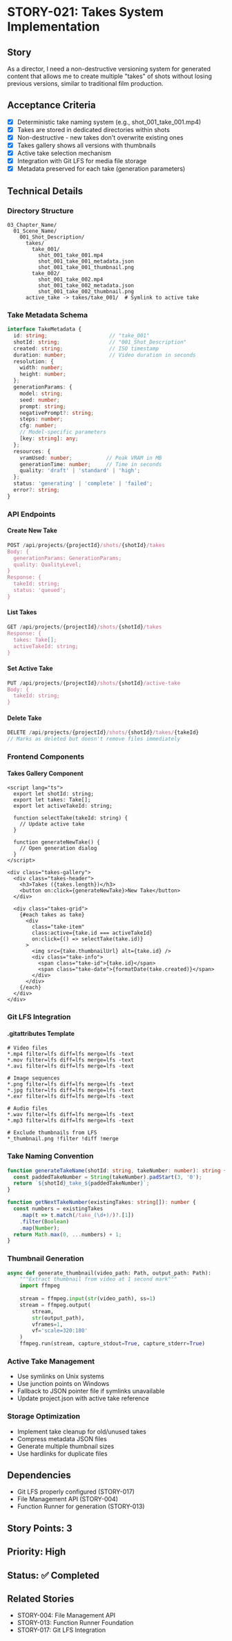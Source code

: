 # STORY-021: Takes System Implementation

## Story
As a director, I need a non-destructive versioning system for generated content that allows me to create multiple "takes" of shots without losing previous versions, similar to traditional film production.

## Acceptance Criteria
- [x] Deterministic take naming system (e.g., shot_001_take_001.mp4)
- [x] Takes are stored in dedicated directories within shots
- [x] Non-destructive - new takes don't overwrite existing ones
- [x] Takes gallery shows all versions with thumbnails
- [x] Active take selection mechanism
- [x] Integration with Git LFS for media file storage
- [x] Metadata preserved for each take (generation parameters)

## Technical Details

### Directory Structure

```
03_Chapter_Name/
  01_Scene_Name/
    001_Shot_Description/
      takes/
        take_001/
          shot_001_take_001.mp4
          shot_001_take_001_metadata.json
          shot_001_take_001_thumbnail.png
        take_002/
          shot_001_take_002.mp4
          shot_001_take_002_metadata.json
          shot_001_take_002_thumbnail.png
      active_take -> takes/take_001/  # Symlink to active take
```

### Take Metadata Schema

```typescript
interface TakeMetadata {
  id: string;                    // "take_001"
  shotId: string;                // "001_Shot_Description"
  created: string;               // ISO timestamp
  duration: number;              // Video duration in seconds
  resolution: {
    width: number;
    height: number;
  };
  generationParams: {
    model: string;
    seed: number;
    prompt: string;
    negativePrompt?: string;
    steps: number;
    cfg: number;
    // Model-specific parameters
    [key: string]: any;
  };
  resources: {
    vramUsed: number;           // Peak VRAM in MB
    generationTime: number;     // Time in seconds
    quality: 'draft' | 'standard' | 'high';
  };
  status: 'generating' | 'complete' | 'failed';
  error?: string;
}
```

### API Endpoints

#### Create New Take
```typescript
POST /api/projects/{projectId}/shots/{shotId}/takes
Body: {
  generationParams: GenerationParams;
  quality: QualityLevel;
}
Response: {
  takeId: string;
  status: 'queued';
}
```

#### List Takes
```typescript
GET /api/projects/{projectId}/shots/{shotId}/takes
Response: {
  takes: Take[];
  activeTakeId: string;
}
```

#### Set Active Take
```typescript
PUT /api/projects/{projectId}/shots/{shotId}/active-take
Body: {
  takeId: string;
}
```

#### Delete Take
```typescript
DELETE /api/projects/{projectId}/shots/{shotId}/takes/{takeId}
// Marks as deleted but doesn't remove files immediately
```

### Frontend Components

#### Takes Gallery Component
```svelte
<script lang="ts">
  export let shotId: string;
  export let takes: Take[];
  export let activeTakeId: string;
  
  function selectTake(takeId: string) {
    // Update active take
  }
  
  function generateNewTake() {
    // Open generation dialog
  }
</script>

<div class="takes-gallery">
  <div class="takes-header">
    <h3>Takes ({takes.length})</h3>
    <button on:click={generateNewTake}>New Take</button>
  </div>
  
  <div class="takes-grid">
    {#each takes as take}
      <div 
        class="take-item"
        class:active={take.id === activeTakeId}
        on:click={() => selectTake(take.id)}
      >
        <img src={take.thumbnailUrl} alt={take.id} />
        <div class="take-info">
          <span class="take-id">{take.id}</span>
          <span class="take-date">{formatDate(take.created)}</span>
        </div>
      </div>
    {/each}
  </div>
</div>
```

### Git LFS Integration

#### .gitattributes Template
```
# Video files
*.mp4 filter=lfs diff=lfs merge=lfs -text
*.mov filter=lfs diff=lfs merge=lfs -text
*.avi filter=lfs diff=lfs merge=lfs -text

# Image sequences
*.png filter=lfs diff=lfs merge=lfs -text
*.jpg filter=lfs diff=lfs merge=lfs -text
*.exr filter=lfs diff=lfs merge=lfs -text

# Audio files
*.wav filter=lfs diff=lfs merge=lfs -text
*.mp3 filter=lfs diff=lfs merge=lfs -text

# Exclude thumbnails from LFS
*_thumbnail.png !filter !diff !merge
```

### Take Naming Convention

```typescript
function generateTakeName(shotId: string, takeNumber: number): string {
  const paddedTakeNumber = String(takeNumber).padStart(3, '0');
  return `${shotId}_take_${paddedTakeNumber}`;
}

function getNextTakeNumber(existingTakes: string[]): number {
  const numbers = existingTakes
    .map(t => t.match(/take_(\d+)/)?.[1])
    .filter(Boolean)
    .map(Number);
  return Math.max(0, ...numbers) + 1;
}
```

### Thumbnail Generation

```python
async def generate_thumbnail(video_path: Path, output_path: Path):
    """Extract thumbnail from video at 1 second mark"""
    import ffmpeg
    
    stream = ffmpeg.input(str(video_path), ss=1)
    stream = ffmpeg.output(
        stream, 
        str(output_path),
        vframes=1,
        vf='scale=320:180'
    )
    ffmpeg.run(stream, capture_stdout=True, capture_stderr=True)
```

### Active Take Management

- Use symlinks on Unix systems
- Use junction points on Windows
- Fallback to JSON pointer file if symlinks unavailable
- Update project.json with active take reference

### Storage Optimization

- Implement take cleanup for old/unused takes
- Compress metadata JSON files
- Generate multiple thumbnail sizes
- Use hardlinks for duplicate files

## Dependencies
- Git LFS properly configured (STORY-017)
- File Management API (STORY-004)
- Function Runner for generation (STORY-013)

## Story Points: 3

## Priority: High

## Status: ✅ Completed

## Related Stories
- STORY-004: File Management API
- STORY-013: Function Runner Foundation
- STORY-017: Git LFS Integration